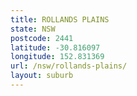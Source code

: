 ```yaml
---
title: ROLLANDS PLAINS
state: NSW
postcode: 2441
latitude: -30.816097
longitude: 152.831369
url: /nsw/rollands-plains/
layout: suburb
---
```

